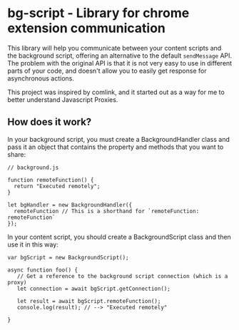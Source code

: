 # bg-script - Library for chrome extension communication
This library will help you communicate between your content scripts and the background script, offering an alternative to the default `sendMessage` API. The
problem with the original API is that it is not very easy to use in different parts of your code, and doesn't allow you to easily get response for asynchronous
actions.

This project was inspired by comlink, and it started out as a way for me to better understand Javascript Proxies.

## How does it work?

In your background script, you must create a BackgroundHandler class and pass it an object that contains the property and methods that you want to share:
```
// background.js

function remoteFunction() {
  return "Executed remotely";
}

let bgHandler = new BackgroundHandler({
  remoteFunction // This is a shorthand for `remoteFunction: remoteFunction`
});

```

In your content script, you should create a BackgroundScript class and then use it in this way:
```
var bgScript = new BackgroundScript();

async function foo() {
   // Get a reference to the background script connection (which is a proxy)
   let connection = await bgScript.getConnection();
   
   let result = await bgScript.remoteFunction();
   console.log(result); // --> "Executed remotely"
   
}
```
